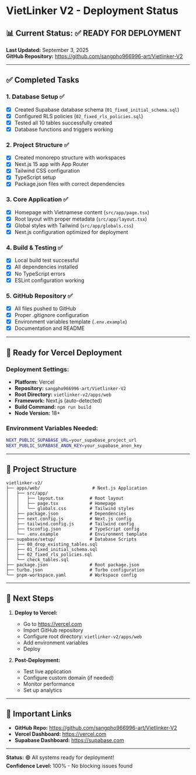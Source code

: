 # VietLinker V2 - Deployment Status

## 📊 Current Status: ✅ READY FOR DEPLOYMENT

**Last Updated:** September 3, 2025  
**GitHub Repository:** https://github.com/sangpho966996-art/Vietlinker-V2

---

## ✅ Completed Tasks

### 1. **Database Setup** ✅
- [x] Created Supabase database schema (`01_fixed_initial_schema.sql`)
- [x] Configured RLS policies (`02_fixed_rls_policies.sql`)
- [x] Tested all 10 tables successfully created
- [x] Database functions and triggers working

### 2. **Project Structure** ✅
- [x] Created monorepo structure with workspaces
- [x] Next.js 15 app with App Router
- [x] Tailwind CSS configuration
- [x] TypeScript setup
- [x] Package.json files with correct dependencies

### 3. **Core Application** ✅
- [x] Homepage with Vietnamese content (`src/app/page.tsx`)
- [x] Root layout with proper metadata (`src/app/layout.tsx`)
- [x] Global styles with Tailwind (`src/app/globals.css`)
- [x] Next.js configuration optimized for deployment

### 4. **Build & Testing** ✅
- [x] Local build test successful
- [x] All dependencies installed
- [x] No TypeScript errors
- [x] ESLint configuration working

### 5. **GitHub Repository** ✅
- [x] All files pushed to GitHub
- [x] Proper .gitignore configuration
- [x] Environment variables template (`.env.example`)
- [x] Documentation and README

---

## 🚀 Ready for Vercel Deployment

### **Deployment Settings:**
- **Platform:** Vercel
- **Repository:** `sangpho966996-art/Vietlinker-V2`
- **Root Directory:** `vietlinker-v2/apps/web`
- **Framework:** Next.js (auto-detected)
- **Build Command:** `npm run build`
- **Node Version:** 18+

### **Environment Variables Needed:**
```bash
NEXT_PUBLIC_SUPABASE_URL=your_supabase_project_url
NEXT_PUBLIC_SUPABASE_ANON_KEY=your_supabase_anon_key
```

---

## 📁 Project Structure

```
vietlinker-v2/
├── apps/web/                    # Next.js Application
│   ├── src/app/
│   │   ├── layout.tsx          # Root layout
│   │   ├── page.tsx            # Homepage
│   │   └── globals.css         # Tailwind styles
│   ├── package.json            # Dependencies
│   ├── next.config.js          # Next.js config
│   ├── tailwind.config.js      # Tailwind config
│   ├── tsconfig.json           # TypeScript config
│   └── .env.example            # Environment template
├── supabase/setup/             # Database Scripts
│   ├── 00_drop_existing_tables.sql
│   ├── 01_fixed_initial_schema.sql
│   ├── 02_fixed_rls_policies.sql
│   └── check_tables.sql
├── package.json                # Root package.json
├── turbo.json                  # Turbo configuration
└── pnpm-workspace.yaml         # Workspace config
```

---

## 🎯 Next Steps

1. **Deploy to Vercel:**
   - Go to https://vercel.com
   - Import GitHub repository
   - Configure root directory: `vietlinker-v2/apps/web`
   - Add environment variables
   - Deploy

2. **Post-Deployment:**
   - Test live application
   - Configure custom domain (if needed)
   - Monitor performance
   - Set up analytics

---

## 🔗 Important Links

- **GitHub Repo:** https://github.com/sangpho966996-art/Vietlinker-V2
- **Vercel Dashboard:** https://vercel.com
- **Supabase Dashboard:** https://supabase.com

---

**Status:** 🟢 All systems ready for deployment!  
**Confidence Level:** 100% - No blocking issues found
